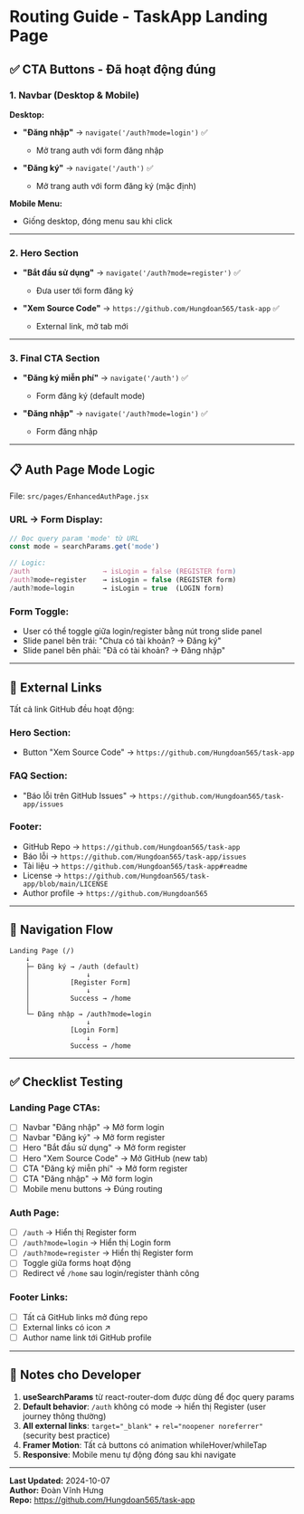 # Routing Guide - TaskApp Landing Page

## ✅ **CTA Buttons - Đã hoạt động đúng**

### **1. Navbar (Desktop & Mobile)**

**Desktop:**
- **"Đăng nhập"** → `navigate('/auth?mode=login')` ✅
  - Mở trang auth với form đăng nhập
  
- **"Đăng ký"** → `navigate('/auth')` ✅
  - Mở trang auth với form đăng ký (mặc định)

**Mobile Menu:**
- Giống desktop, đóng menu sau khi click

---

### **2. Hero Section**

- **"Bắt đầu sử dụng"** → `navigate('/auth?mode=register')` ✅
  - Đưa user tới form đăng ký
  
- **"Xem Source Code"** → `https://github.com/Hungdoan565/task-app` ✅
  - External link, mở tab mới

---

### **3. Final CTA Section**

- **"Đăng ký miễn phí"** → `navigate('/auth')` ✅
  - Form đăng ký (default mode)
  
- **"Đăng nhập"** → `navigate('/auth?mode=login')` ✅
  - Form đăng nhập

---

## 📋 **Auth Page Mode Logic**

File: `src/pages/EnhancedAuthPage.jsx`

### **URL → Form Display:**

```javascript
// Đọc query param 'mode' từ URL
const mode = searchParams.get('mode')

// Logic:
/auth                  → isLogin = false (REGISTER form)
/auth?mode=register    → isLogin = false (REGISTER form)
/auth?mode=login       → isLogin = true  (LOGIN form)
```

### **Form Toggle:**
- User có thể toggle giữa login/register bằng nút trong slide panel
- Slide panel bên trái: "Chưa có tài khoản? → Đăng ký"
- Slide panel bên phải: "Đã có tài khoản? → Đăng nhập"

---

## 🔗 **External Links**

Tất cả link GitHub đều hoạt động:

### **Hero Section:**
- Button "Xem Source Code" → `https://github.com/Hungdoan565/task-app`

### **FAQ Section:**
- "Báo lỗi trên GitHub Issues" → `https://github.com/Hungdoan565/task-app/issues`

### **Footer:**
- GitHub Repo → `https://github.com/Hungdoan565/task-app`
- Báo lỗi → `https://github.com/Hungdoan565/task-app/issues`
- Tài liệu → `https://github.com/Hungdoan565/task-app#readme`
- License → `https://github.com/Hungdoan565/task-app/blob/main/LICENSE`
- Author profile → `https://github.com/Hungdoan565`

---

## 🧭 **Navigation Flow**

```
Landing Page (/)
    ↓
    ├─ Đăng ký → /auth (default)
    │              ↓
    │          [Register Form]
    │              ↓
    │          Success → /home
    │
    └─ Đăng nhập → /auth?mode=login
                   ↓
               [Login Form]
                   ↓
               Success → /home
```

---

## ✅ **Checklist Testing**

### **Landing Page CTAs:**
- [ ] Navbar "Đăng nhập" → Mở form login
- [ ] Navbar "Đăng ký" → Mở form register
- [ ] Hero "Bắt đầu sử dụng" → Mở form register
- [ ] Hero "Xem Source Code" → Mở GitHub (new tab)
- [ ] CTA "Đăng ký miễn phí" → Mở form register
- [ ] CTA "Đăng nhập" → Mở form login
- [ ] Mobile menu buttons → Đúng routing

### **Auth Page:**
- [ ] `/auth` → Hiển thị Register form
- [ ] `/auth?mode=login` → Hiển thị Login form
- [ ] `/auth?mode=register` → Hiển thị Register form
- [ ] Toggle giữa forms hoạt động
- [ ] Redirect về `/home` sau login/register thành công

### **Footer Links:**
- [ ] Tất cả GitHub links mở đúng repo
- [ ] External links có icon ↗
- [ ] Author name link tới GitHub profile

---

## 🎯 **Notes cho Developer**

1. **useSearchParams** từ react-router-dom được dùng để đọc query params
2. **Default behavior**: `/auth` không có mode → hiển thị Register (user journey thông thường)
3. **All external links**: `target="_blank"` + `rel="noopener noreferrer"` (security best practice)
4. **Framer Motion**: Tất cả buttons có animation whileHover/whileTap
5. **Responsive**: Mobile menu tự động đóng sau khi navigate

---

**Last Updated:** 2024-10-07  
**Author:** Đoàn Vĩnh Hưng  
**Repo:** https://github.com/Hungdoan565/task-app
